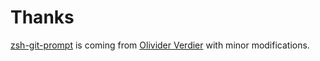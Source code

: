 # Thanks

[zsh-git-prompt](https://github.com/olivierverdier/zsh-git-prompt) is coming from [Olivider Verdier](https://github.com/olivierverdier) 
with minor modifications.
